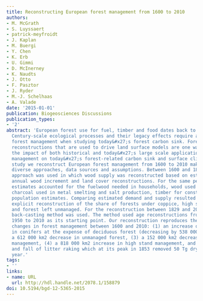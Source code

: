```yaml
---
title: Reconstructing European forest management from 1600 to 2010
authors:
- M. McGrath
- S. Luyssaert
- patrick-meyfroidt
- J. Kaplan
- M. Buergi
- Y. Chen
- K. Erb
- U. Gimmi
- D. McInerney
- K. Naudts
- J. Otto
- F. Pasztor
- J. Ryder
- M.-J. Schelhaas
- A. Valade
date: '2015-01-01'
publication: Biogeosciences Discussions
publication_types:
- '2'
abstract: 'European forest use for fuel, timber and food dates back to pre-Roman times.
  Century-scale ecological processes and their legacy effects require accounting for
  forest management when studying today&#x27;s forest carbon sink. Forest management
  reconstructions that are used to drive land surface models are one way to quantify
  the impact of both historical and today&#x27;s large scale application of forest
  management on today&#x27;s forest-related carbon sink and surface climate. In this
  study we reconstruct European forest management from 1600 to 2010 making use of
  diverse approaches, data sources and assumptions. Between 1600 and 1828, a demand-supply
  approach was used in which wood supply was reconstructed based on estimates of historical
  annual wood increment and land cover reconstructions. For the same period demand
  estimates accounted for the fuelwood needed in households, wood used in food processing,
  charcoal used in metal smelting and salt production, timber for construction and
  population estimates. Comparing estimated demand and supply resulted in a spatially
  explicit reconstruction of the share of forests under coppice, high stand management
  and forest left unmanaged. For the reconstruction between 1829 and 2010 a supply-driven
  back-casting method was used. The method used age reconstructions from the years
  1950 to 2010 as its starting point. Our reconstruction reproduces the most important
  changes in forest management between 1600 and 2010: (1) an increase of 593 000 km2
  in conifers at the expense of deciduous forest (decreasing by 538 000 km2), (2)
  a 612 000 km2 decrease in unmanaged forest, (3) a 152 000 km2 decrease in coppice
  management, (4) a 818 000 km2 increase in high stand management, and (5) the rise
  and fall of litter raking which at its peak in 1853 removed 50 Tg dry litter per
  year.'
tags:
- ''
links:
- name: URL
  url: http://hdl.handle.net/2078.1/158879
doi: 10.5194/bgd-12-5365-2015
---
```

